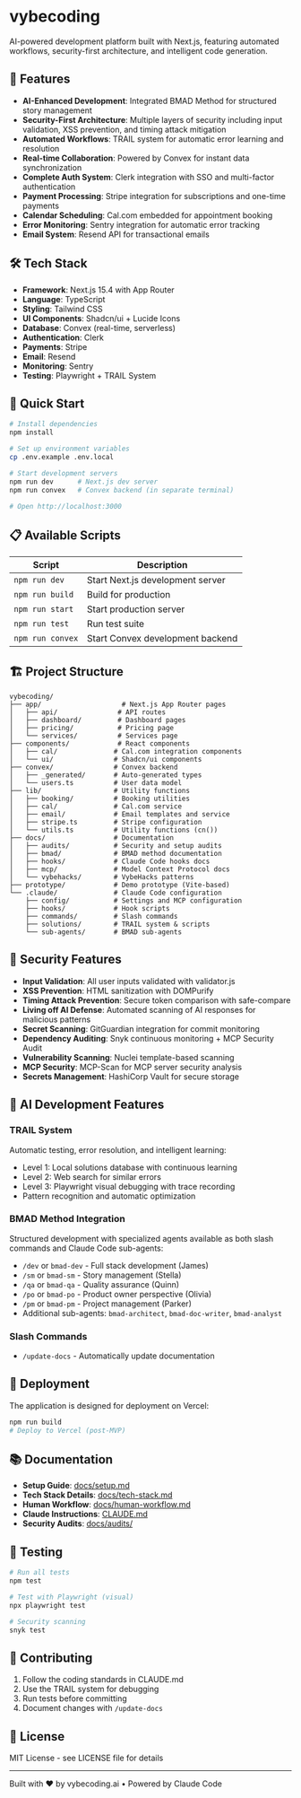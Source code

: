 # vybecoding

AI-powered development platform built with Next.js, featuring automated workflows, security-first architecture, and intelligent code generation.

## 🚀 Features

- **AI-Enhanced Development**: Integrated BMAD Method for structured story management
- **Security-First Architecture**: Multiple layers of security including input validation, XSS prevention, and timing attack mitigation
- **Automated Workflows**: TRAIL system for automatic error learning and resolution
- **Real-time Collaboration**: Powered by Convex for instant data synchronization
- **Complete Auth System**: Clerk integration with SSO and multi-factor authentication
- **Payment Processing**: Stripe integration for subscriptions and one-time payments
- **Calendar Scheduling**: Cal.com embedded for appointment booking
- **Error Monitoring**: Sentry integration for automatic error tracking
- **Email System**: Resend API for transactional emails

## 🛠️ Tech Stack

- **Framework**: Next.js 15.4 with App Router
- **Language**: TypeScript
- **Styling**: Tailwind CSS
- **UI Components**: Shadcn/ui + Lucide Icons
- **Database**: Convex (real-time, serverless)
- **Authentication**: Clerk
- **Payments**: Stripe
- **Email**: Resend
- **Monitoring**: Sentry
- **Testing**: Playwright + TRAIL System

## 🏃 Quick Start

```bash
# Install dependencies
npm install

# Set up environment variables
cp .env.example .env.local

# Start development servers
npm run dev      # Next.js dev server
npm run convex   # Convex backend (in separate terminal)

# Open http://localhost:3000
```

## 📋 Available Scripts

| Script | Description |
|--------|-------------|
| `npm run dev` | Start Next.js development server |
| `npm run build` | Build for production |
| `npm run start` | Start production server |
| `npm run test` | Run test suite |
| `npm run convex` | Start Convex development backend |

## 🏗️ Project Structure

```
vybecoding/
├── app/                    # Next.js App Router pages
│   ├── api/               # API routes
│   ├── dashboard/         # Dashboard pages
│   ├── pricing/           # Pricing page
│   └── services/          # Services page
├── components/            # React components
│   ├── cal/              # Cal.com integration components
│   └── ui/               # Shadcn/ui components
├── convex/               # Convex backend
│   ├── _generated/       # Auto-generated types
│   └── users.ts          # User data model
├── lib/                  # Utility functions
│   ├── booking/          # Booking utilities
│   ├── cal/              # Cal.com service
│   ├── email/            # Email templates and service
│   ├── stripe.ts         # Stripe configuration
│   └── utils.ts          # Utility functions (cn())
├── docs/                 # Documentation
│   ├── audits/           # Security and setup audits
│   ├── bmad/             # BMAD method documentation
│   ├── hooks/            # Claude Code hooks docs
│   ├── mcp/              # Model Context Protocol docs
│   └── vybehacks/        # VybeHacks patterns
├── prototype/            # Demo prototype (Vite-based)
└── .claude/              # Claude Code configuration
    ├── config/           # Settings and MCP configuration
    ├── hooks/            # Hook scripts
    ├── commands/         # Slash commands
    ├── solutions/        # TRAIL system & scripts
    └── sub-agents/       # BMAD sub-agents
```

## 🔐 Security Features

- **Input Validation**: All user inputs validated with validator.js
- **XSS Prevention**: HTML sanitization with DOMPurify
- **Timing Attack Prevention**: Secure token comparison with safe-compare
- **Living off AI Defense**: Automated scanning of AI responses for malicious patterns
- **Secret Scanning**: GitGuardian integration for commit monitoring
- **Dependency Auditing**: Snyk continuous monitoring + MCP Security Audit
- **Vulnerability Scanning**: Nuclei template-based scanning
- **MCP Security**: MCP-Scan for MCP server security analysis
- **Secrets Management**: HashiCorp Vault for secure storage

## 🤖 AI Development Features

### TRAIL System
Automatic testing, error resolution, and intelligent learning:
- Level 1: Local solutions database with continuous learning
- Level 2: Web search for similar errors
- Level 3: Playwright visual debugging with trace recording
- Pattern recognition and automatic optimization

### BMAD Method Integration
Structured development with specialized agents available as both slash commands and Claude Code sub-agents:
- `/dev` or `bmad-dev` - Full stack development (James)
- `/sm` or `bmad-sm` - Story management (Stella)
- `/qa` or `bmad-qa` - Quality assurance (Quinn)
- `/po` or `bmad-po` - Product owner perspective (Olivia)
- `/pm` or `bmad-pm` - Project management (Parker)
- Additional sub-agents: `bmad-architect`, `bmad-doc-writer`, `bmad-analyst`

### Slash Commands
- `/update-docs` - Automatically update documentation

## 🚀 Deployment

The application is designed for deployment on Vercel:

```bash
npm run build
# Deploy to Vercel (post-MVP)
```

## 📚 Documentation

- **Setup Guide**: [docs/setup.md](docs/setup.md)
- **Tech Stack Details**: [docs/tech-stack.md](docs/tech-stack.md)
- **Human Workflow**: [docs/human-workflow.md](docs/human-workflow.md)
- **Claude Instructions**: [CLAUDE.md](CLAUDE.md)
- **Security Audits**: [docs/audits/](docs/audits/)

## 🧪 Testing

```bash
# Run all tests
npm test

# Test with Playwright (visual)
npx playwright test

# Security scanning
snyk test
```

## 🤝 Contributing

1. Follow the coding standards in CLAUDE.md
2. Use the TRAIL system for debugging
3. Run tests before committing
4. Document changes with `/update-docs`

## 📄 License

MIT License - see LICENSE file for details

---

Built with ❤️ by vybecoding.ai • Powered by Claude Code